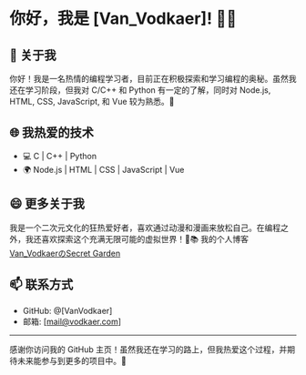 # 你好，我是 [Van_Vodkaer]! 👋🎉

## 🌟 关于我
你好！我是一名热情的编程学习者，目前正在积极探索和学习编程的奥秘。虽然我还在学习阶段，但我对 C/C++ 和 Python 有一定的了解，同时对 Node.js, HTML, CSS, JavaScript, 和 Vue 较为熟悉。🚀

## 🌐 我热爱的技术
- 💻 C | C++ | Python
- 🌍 Node.js | HTML | CSS | JavaScript | Vue

## 😄 更多关于我
我是一个二次元文化的狂热爱好者，喜欢通过动漫和漫画来放松自己。在编程之外，我还喜欢探索这个充满无限可能的虚拟世界！🌌📚
我的个人博客 [Van_VodkaerのSecret Garden](https://blog.vodkaer.com/)

## 📫 联系方式
- GitHub: @[VanVodkaer]
- 邮箱: [mail@vodkaer.com]

---
感谢你访问我的 GitHub 主页！虽然我还在学习的路上，但我热爱这个过程，并期待未来能参与到更多的项目中。🌟
